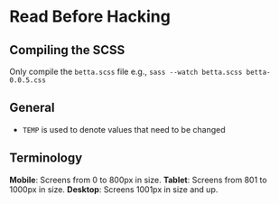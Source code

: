 # Read Before Hacking

## Compiling the SCSS

Only compile the `betta.scss` file e.g., `sass --watch betta.scss betta-0.0.5.css`

## General
- `TEMP` is used to denote values that need to be changed

## Terminology

**Mobile**: Screens from 0 to 800px in size.
**Tablet**: Screens from 801 to 1000px in size.
**Desktop**: Screens 1001px in size and up.